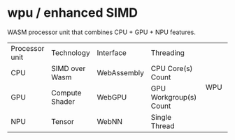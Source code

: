 # wpu / enhanced SIMD
WASM processor unit that combines CPU + GPU + NPU features. 

<table width=100%>
<tr>
<td width=15%>Processor unit</td>
<td width=15%>Technology</td>
<td width=15%>Interface</td>
<td width=15%>Threading</td>
<td rowspan=4 border=1 align=center width=40%>
&nbsp;WPU&nbsp;
</td>
</tr>

<tr>
<td>CPU</td>
<td>SIMD over Wasm</td>
<td>WebAssembly</td>
<td>CPU Core(s) Count</td>
</tr>


<tr>
<td>GPU</td>
<td>Compute Shader</td>
<td>WebGPU</td>
<td>GPU Workgroup(s) Count</td>
</tr>


<tr>
<td>NPU</td>
<td>Tensor</td>
<td>WebNN</td>
<td>Single Thread</td>
</tr>


</table>